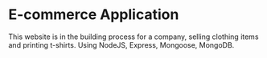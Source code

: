 # E-commerce Application

This website is in the building process for a company, selling clothing items and printing t-shirts.
Using NodeJS, Express, Mongoose, MongoDB.
